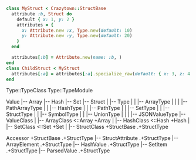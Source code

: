 ```ruby
class MyStruct < Crazytown::StructBase
  attribute :b, Struct do
    default { x: 1, y: 2 }
    attributes = {
      x: Attribute.new :x, Type.new(default: 10)
      y: Attribute.new :y, Type.new(default: 20)
    }
  end

  attributes[:b] = Attribute.new(name: :b, )
end
class ChildStruct < MyStruct
  attributes[:a] = attributes[:a].specialize_raw(default: { x: 3, z: 4 })
end
```

Type::TypeClass
Type::TypeModule

Value
|-- Array
|-- Hash
|-- Set
|-- Struct
|   |-- Type
|   |   |-- ArrayType
|   |   |   |-- PathArrayType
|   |   |-- HashType
|   |   |-- PathType
|   |   |-- SetType
|   |   |-- StructType
|   |   |-- SymbolType
|   |   |-- UnionType
|   |   |   |-- JSONValueType
|-- ValueClass
|   |-- ArrayClass                          <::Array +Array
|   |-- HashClass                           <::Hash  +Hash
|   |-- SetClass                            <::Set   +Set
|   |-- StructClass                         +StructBase .+StructType

Accessor                                    +StructBase .+StructType
|-- StructAttribute                                     .+StructType
|-- ArrayElement                                        .+StructType
|-- HashValue                                           .+StructType
|-- SetItem                                             .+StructType
|-- ParsedValue                                         .+StructType
